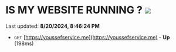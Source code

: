 # IS MY WEBSITE RUNNING ? [![](https://img.shields.io/static/v1?label=Sponsor&message=%E2%9D%A4&logo=GitHub&color=%23fe8e86)](https://github.com/sponsors/Youssef-Lehmam)

Last updated: **8/20/2024, 8:46:24 PM**

- `GET` [https://youssefservice.me](https://youssefservice.me) - **Up** (198ms)
